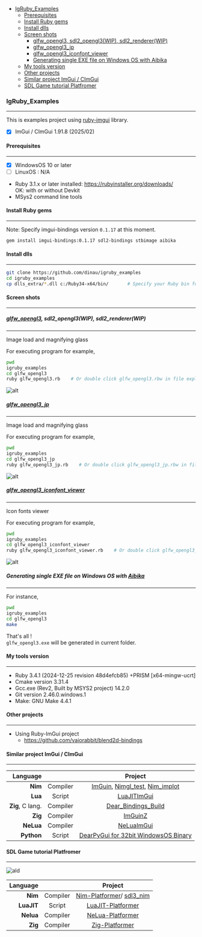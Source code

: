 <!-- START doctoc generated TOC please keep comment here to allow auto update -->
<!-- DON'T EDIT THIS SECTION, INSTEAD RE-RUN doctoc TO UPDATE -->

- [IgRuby_Examples](#igruby_examples)
  - [Prerequisites](#prerequisites)
  - [Install Ruby gems](#install-ruby-gems)
  - [Install dlls](#install-dlls)
  - [Screen shots](#screen-shots)
    - [glfw_opengl3, sdl2_opengl3(WIP), sdl2_renderer(WIP)](#glfw_opengl3-sdl2_opengl3wip-sdl2_rendererwip)
    - [glfw_opengl3_jp](#glfw_opengl3_jp)
    - [glfw_opengl3_iconfont_viewer](#glfw_opengl3_iconfont_viewer)
    - [Generating single EXE file on Windows OS with Aibika](#generating-single-exe-file-on-windows-os-with-aibika)
  - [My tools version](#my-tools-version)
  - [Other projects](#other-projects)
  - [Similar project ImGui / CImGui](#similar-project-imgui--cimgui)
  - [SDL Game tutorial Platfromer](#sdl-game-tutorial-platfromer)

<!-- END doctoc generated TOC please keep comment here to allow auto update -->

### IgRuby_Examples

---

This is examples project using [ruby-imgui](https://github.com/vaiorabbit/ruby-imgui) library.

- [x] ImGui / CImGui 1.91.8 (2025/02)

#### Prerequisites

---

- [x] WindowsOS 10 or later
- [ ] LinuxOS : N/A
- Ruby 3.1.x or later installed:  https://rubyinstaller.org/downloads/  
OK: with or without Devkit 
- MSys2 command line tools

#### Install Ruby gems

---

Note: Specify imgui-bindings version `0.1.17` at this moment.

```sh
gem install imgui-bindings:0.1.17 sdl2-bindings stbimage aibika 
```

#### Install dlls

---

```sh
git clone https://github.com/dinau/igruby_examples
cd igruby_examples
cp dlls_extra/*.dll c:/Ruby34-x64/bin/       # Specify your Ruby bin folder
```

#### Screen shots

------

##### [glfw_opengl3](glfw_opengl3/glfw_opengl3.rb), sdl2_opengl3(WIP), sdl2_renderer(WIP)

---

Image load and magnifying glass

For executing program for example,

```sh
pwd 
igruby_examples
cd glfw_opengl3
ruby glfw_opengl3.rb    # Or double click glfw_opengl3.rbw in file explorer
```

![alt](img/glfw_opengl3.png)


##### [glfw_opengl3_jp](glfw_opengl3_jp/glfw_opengl3_jp.rb)

---

Image load and magnifying glass

For executing program for example,

```sh
pwd 
igruby_examples
cd glfw_opengl3_jp
ruby glfw_opengl3_jp.rb    # Or double click glfw_opengl3_jp.rbw in file explorer
```

![alt](img/glfw_opengl3_jp.png)

##### [glfw_opengl3_iconfont_viewer](glfw_opengl3_iconfont_viewer/glfw_opengl3_iconfont_viewer.rb)

---

Icon fonts viewer

For executing program for example,

```sh
pwd 
igruby_examples
cd glfw_opengl3_iconfont_viewer
ruby glfw_opengl3_iconfont_viewer.rb    # Or double click glfw_opengl3_iconfont_viewer.rbw in file explorer
```

![alt](img/glfw_opengl3_iconfont_viewer.png)

##### Generating single EXE file on Windows OS with [Aibika](https://github.com/tamatebako/aibika)

---

For instance,

```sh
pwd 
igruby_examples
cd glfw_opengl3
make 
```

That's all !  
`glfw_opengl3.exe` will be generated in current folder.



#### My tools version

---

- Ruby 3.4.1 (2024-12-25 revision 48d4efcb85) +PRISM [x64-mingw-ucrt]
- Cmake version 3.31.4
- Gcc.exe (Rev2, Built by MSYS2 project) 14.2.0
- Git version 2.46.0.windows.1
- Make: GNU Make 4.4.1

#### Other projects 

---

- Using Ruby-ImGui project
   - https://github.com/vaiorabbit/blend2d-bindings

#### Similar project ImGui / CImGui

---

| Language             |          | Project                                                                                                                                         |
| -------------------: | :---:    | :----------------------------------------------------------------:                                                                              |
| **Nim**              | Compiler | [ImGuin](https://github.com/dinau/imguin), [Nimgl_test](https://github.com/dinau/nimgl_test), [Nim_implot](https://github.com/dinau/nim_implot) |
| **Lua**              | Script   | [LuaJITImGui](https://github.com/dinau/luajitImGui)                                                                                             |
| **Zig**, C lang.     | Compiler | [Dear_Bindings_Build](https://github.com/dinau/dear_bindings_build)                                                                             |
| **Zig**              | Compiler | [ImGuinZ](https://github.com/dinau/imguinz)                                                                                                     |
| **NeLua**            | Compiler | [NeLuaImGui](https://github.com/dinau/neluaImGui)                                                                                               |
| **Python**           | Script   | [DearPyGui for 32bit WindowsOS Binary](https://github.com/dinau/DearPyGui32/tree/win32)                                                         |

#### SDL Game tutorial Platfromer

---

![ald](https://github.com/dinau/nelua-platformer/raw/main/img/platformer-nelua-sdl2.gif)

| Language             |          | Project                                                                                                  |
| -------------------: | :---:    | :----------------------------------------------------------------:                                       |
| **Nim**              | Compiler | [Nim-Platformer](https://github.com/dinau/nim-platformer)/ [sdl3_nim](https://github.com/dinau/sdl3_nim) |
| **LuaJIT**           | Script   | [LuaJIT-Platformer](https://github.com/dinau/luajit-platformer)                                          |
| **Nelua**            | Compiler | [NeLua-Platformer](https://github.com/dinau/nelua-platformer)                                            |
| **Zig**              | Compiler | [Zig-Platformer](https://github.com/dinau/zig-platformer)                                                |
